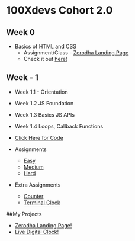 # 100Xdevs Cohort 2.0

## Week 0
- Basics of HTML and CSS
  - Assignment/Class - [Zerodha Landing Page]([https://github.com/SamyakMahajan/Zerodha_Landing_Page])
  - Check it out [here!](https://SamyakMahajan.github.io/Zerodha_Landing_Page/index.html)

## Week - 1
- Week 1.1 - Orientation
- Week 1.2 JS Foundation 
- Week 1.3 Basics JS APIs
- Week 1.4 Loops, Callback Functions
- [Click Here for Code](https://github.com/dexter-ifti/100Xdevs/blob/main/Week-1/main.js)

- Assignments
  - [Easy](https://github.com/SamyakMahajan/assignments/tree/master/01-js/easy)
  - [Medium](https://github.com/SamyakMahajan/assignments/01-js/medium)
  - [Hard](https://github.com/SamyakMahajan/assignments/01-js/hard)
- Extra Assignments
    - [Counter](https://github.com/dexter-ifti/100Xdevs/blob/main/Week-1/class-assignments/counter.js)
    - [Terminal Clock](https://github.com/SamyakMahajan/assignments/blob/master/01-js/terminal_clock.js)
     

##My Projects
- [Zerodha Landing Page!](https://SamyakMahajan.github.io/Zerodha_Landing_Page/index.html)
- [Live Digital Clock!](https://samyakmahajan.github.io/Digital_Clock_Website/index.html)
